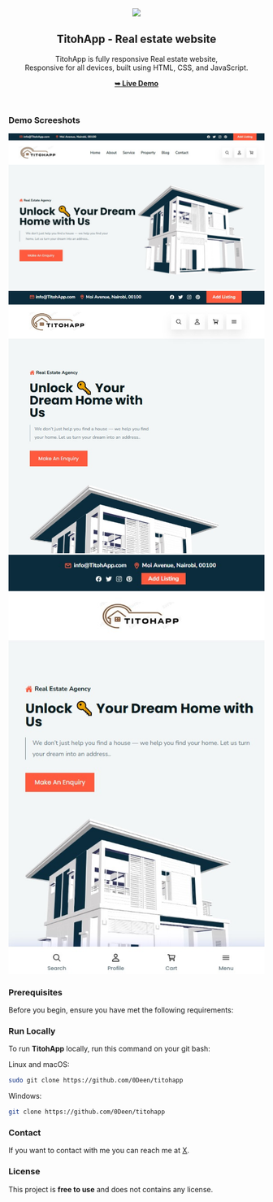 <div align="center">
  
  
  <img src="./readme-images/aa.png" />

  <h2 align="center">TitohApp - Real estate website</h2>

  TitohApp is fully responsive Real estate website, <br />Responsive for all devices, built using HTML, CSS, and JavaScript.

  <a href="https://titohapp.vercel.app/"><strong>➥ Live Demo</strong></a>

</div>

<br />

### Demo Screeshots

![TitohApp Desktop Demo](./readme-images/aaq.jpg "Desktop Demo")
![TitohApp Tablet/iPad Demo](./readme-images/aaf.jpg "Tablet/iPad Demo")
![TitohApp Mobile Demo](./readme-images/aas.jpg "Mobile Demo")

### Prerequisites

Before you begin, ensure you have met the following requirements:



### Run Locally

To run **TitohApp** locally, run this command on your git bash:

Linux and macOS:

```bash
sudo git clone https://github.com/0Deen/titohapp
```

Windows:

```bash
git clone https://github.com/0Deen/titohapp
```

### Contact

If you want to contact with me you can reach me at [X](https://x.com/Deen_Ramah).

### License

This project is **free to use** and does not contains any license.
